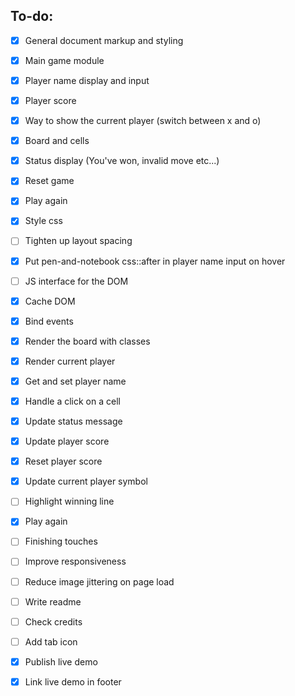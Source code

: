 ## To-do:

- [x]   General document markup and styling
  - [x] Main game module
  - [x] Player name display and input
  - [x] Player score
  - [x] Way to show the current player (switch between x and o)
  - [x] Board and cells
  - [x] Status display (You've won, invalid move etc...)
  - [x] Reset game
  - [x] Play again

- [x]   Style css
  - [ ] Tighten up layout spacing
  - [x] Put pen-and-notebook css::after in player name input on hover 

- [ ]   JS interface for the DOM
  - [x] Cache DOM
  - [x] Bind events
  - [x] Render the board with classes
  - [x] Render current player
  - [x] Get and set player name
  - [x] Handle a click on a cell
  - [x] Update status message
  - [x] Update player score
  - [x] Reset player score
  - [x] Update current player symbol
  - [ ] Highlight winning line
  - [x] Play again

- [ ]   Finishing touches
  - [ ] Improve responsiveness
  - [ ] Reduce image jittering on page load
  - [ ] Write readme
  - [ ] Check credits
  - [ ] Add tab icon
  - [x] Publish live demo
  - [x] Link live demo in footer
